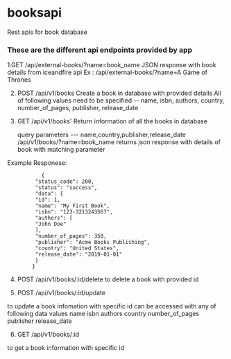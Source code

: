 # booksapi
Rest apis for book database




###  These are the different api endpoints provided by app  ###


1.GET     /api/external-books/?name=book_name
   JSON response with book details from iceandfire api
  Ex : /api/external-books/?name=A Game of Thrones

 
 
 
 
 
 
 
2. POST       /api/v1/books
   Create a book in database with provided details
    All of following values need to be specified --
     name,
     isbn,
     authors,
     country,
     number_of_pages,
     publisher,
     release_date
     
     
     
     
     
     
     
     
3.  GET     /api/v1/books'
    Return information of all the books in database
  
    query parameters --- name,country,publisher,release_date
    /api/v1/books/?name=book_name
    returns json response with  details of book with matching parameter
   
   Example Responese:
   
               {
             "status_code": 200,
             "status": "success",
             "data": {
             "id": 1,
             "name": "My First Book",
             "isbn": "123-3213243567",
             "authors": [
             "John Doe"
             ],
             "number_of_pages": 350,
             "publisher": "Acme Books Publishing",
             "country": "United States",
             "release_date": "2019-01-01"
             }
            }
   
 
 
 
 
 
 
 
4. POST        /api/v1/books/:id/delete
  to delete a book with provided id
  
  
  
  
  
 
 5. POST        /api/v1/books/:id/update
 
  to update a book infomation with specific id
  can be accessed with any of following data values
     name
     isbn
     authors
     country
     number_of_pages
     publisher
     release_date
  
  
  
  
  
 
 6. GET        /api/v1/books/:id
 
  to get a book information  with specific id
 
 
